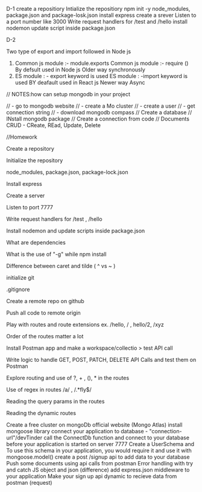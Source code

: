 D-1
create a repositiory
Intialize the repositiory npm init -y
node_modules, package.json and package-losk.json
install express
create a srever
Listen to a port number like 3000
Write request handlers for /test and /hello
install nodemon update script inside package.json

D-2

Two type of export and import followed in Node js

1. Common js module :- module.exports
   Common js module :- require ()
   By defsult used in Node js
   Older way
   synchronously
2. ES module : - export keyword is used
   ES module : -import keyword is used
   BY deafault used in React js
   Newer way
   Async

// NOTES:how can setup mongodb in your project

// - go to mongodb website
// - create a Mo cluster
// - create a user
// - get connection string
// - download mongodb compass
 // Create a database
// INstall mongodb package
// Create a connection from code
// Documents CRUD - CReate, REad, Update, Delete

//Homework

Create a repository

Initialize the repository

node_modules, package.json, package-lock.json

Install express

Create a server

Listen to port 7777

Write request handlers for /test , /hello

Install nodemon and update scripts inside package.json

What are dependencies

What is the use of "-g" while npm install

Difference between caret and tilde ( ^ vs ~ )

initialize git

.gitignore

Create a remote repo on github

Push all code to remote origin

Play with routes and route extensions ex. /hello, / , hello/2, /xyz

Order of the routes matter a lot

Install Postman app and make a workspace/collectio > test API call

Write logic to handle GET, POST, PATCH, DELETE API Calls and test them on Postman

Explore routing and use of ?, + , (), * in the routes

Use of regex in routes /a/ , /.*fly$/

Reading the query params in the routes

Reading the dynamic routes

Create a free cluster on mongoDb official website (Mongo Atlas)
install mongoose library
connect your application to database - "connection-url"/devTinder 
call the ConnectDb function and connect to your database before your application is started on server 7777
Create a UserSchema and To use this schema in your application, you would require it and use it with mongoose.model() 
create a post /signup api to add data to your database
Push some documents using api calls from postman 
Error handling with try and catch
JS object and json (difference)
add express.json middleware to your application 
Make your sign up api dynamic to recieve data from postman (request)